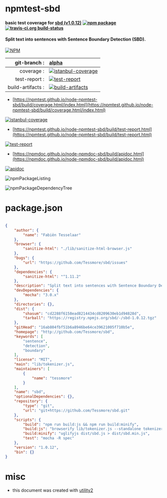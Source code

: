 # npmtest-sbd

#### basic test coverage for  [sbd (v1.0.12)](http://github.com/Tessmore/sbd)  [![npm package](https://img.shields.io/npm/v/npmtest-sbd.svg?style=flat-square)](https://www.npmjs.org/package/npmtest-sbd) [![travis-ci.org build-status](https://api.travis-ci.org/npmtest/node-npmtest-sbd.svg)](https://travis-ci.org/npmtest/node-npmtest-sbd)

#### Split text into sentences with Sentence Boundary Detection (SBD).

[![NPM](https://nodei.co/npm/sbd.png?downloads=true&downloadRank=true&stars=true)](https://www.npmjs.com/package/sbd)

| git-branch : | [alpha](https://github.com/npmtest/node-npmtest-sbd/tree/alpha)|
|--:|:--|
| coverage : | [![istanbul-coverage](https://npmtest.github.io/node-npmtest-sbd/build/coverage.badge.svg)](https://npmtest.github.io/node-npmtest-sbd/build/coverage.html/index.html)|
| test-report : | [![test-report](https://npmtest.github.io/node-npmtest-sbd/build/test-report.badge.svg)](https://npmtest.github.io/node-npmtest-sbd/build/test-report.html)|
| build-artifacts : | [![build-artifacts](https://npmtest.github.io/node-npmtest-sbd/glyphicons_144_folder_open.png)](https://github.com/npmtest/node-npmtest-sbd/tree/gh-pages/build)|

- [https://npmtest.github.io/node-npmtest-sbd/build/coverage.html/index.html](https://npmtest.github.io/node-npmtest-sbd/build/coverage.html/index.html)

[![istanbul-coverage](https://npmtest.github.io/node-npmtest-sbd/build/screenCapture.buildCi.browser.%252Ftmp%252Fbuild%252Fcoverage.lib.html.png)](https://npmtest.github.io/node-npmtest-sbd/build/coverage.html/index.html)

- [https://npmtest.github.io/node-npmtest-sbd/build/test-report.html](https://npmtest.github.io/node-npmtest-sbd/build/test-report.html)

[![test-report](https://npmtest.github.io/node-npmtest-sbd/build/screenCapture.buildCi.browser.%252Ftmp%252Fbuild%252Ftest-report.html.png)](https://npmtest.github.io/node-npmtest-sbd/build/test-report.html)

- [https://npmdoc.github.io/node-npmdoc-sbd/build/apidoc.html](https://npmdoc.github.io/node-npmdoc-sbd/build/apidoc.html)

[![apidoc](https://npmdoc.github.io/node-npmdoc-sbd/build/screenCapture.buildCi.browser.%252Ftmp%252Fbuild%252Fapidoc.html.png)](https://npmdoc.github.io/node-npmdoc-sbd/build/apidoc.html)

![npmPackageListing](https://npmtest.github.io/node-npmtest-sbd/build/screenCapture.npmPackageListing.svg)

![npmPackageDependencyTree](https://npmtest.github.io/node-npmtest-sbd/build/screenCapture.npmPackageDependencyTree.svg)



# package.json

```json

{
    "author": {
        "name": "Fabiën Tesselaar"
    },
    "browser": {
        "sanitize-html": "./lib/sanitize-html-browser.js"
    },
    "bugs": {
        "url": "https://github.com/Tessmore/sbd/issues"
    },
    "dependencies": {
        "sanitize-html": "^1.11.2"
    },
    "description": "Split text into sentences with Sentence Boundary Detection (SBD).",
    "devDependencies": {
        "mocha": "3.0.x"
    },
    "directories": {},
    "dist": {
        "shasum": "cd2288f6158ead8214434cd8209630eb1d94828d",
        "tarball": "https://registry.npmjs.org/sbd/-/sbd-1.0.12.tgz"
    },
    "gitHead": "16ab804fbf51b6a8946be64ce39621005f710b5e",
    "homepage": "http://github.com/Tessmore/sbd",
    "keywords": [
        "sentence",
        "detection",
        "boundary"
    ],
    "license": "MIT",
    "main": "lib/tokenizer.js",
    "maintainers": [
        {
            "name": "tessmore"
        }
    ],
    "name": "sbd",
    "optionalDependencies": {},
    "repository": {
        "type": "git",
        "url": "git+https://github.com/Tessmore/sbd.git"
    },
    "scripts": {
        "build": "npm run build:js && npm run build:minify",
        "build:js": "browserify lib/tokenizer.js --standalone tokenizer > dist/sbd.js",
        "build:minify": "uglifyjs dist/sbd.js > dist/sbd.min.js",
        "test": "mocha -R spec"
    },
    "version": "1.0.12",
    "bin": {}
}
```



# misc
- this document was created with [utility2](https://github.com/kaizhu256/node-utility2)
